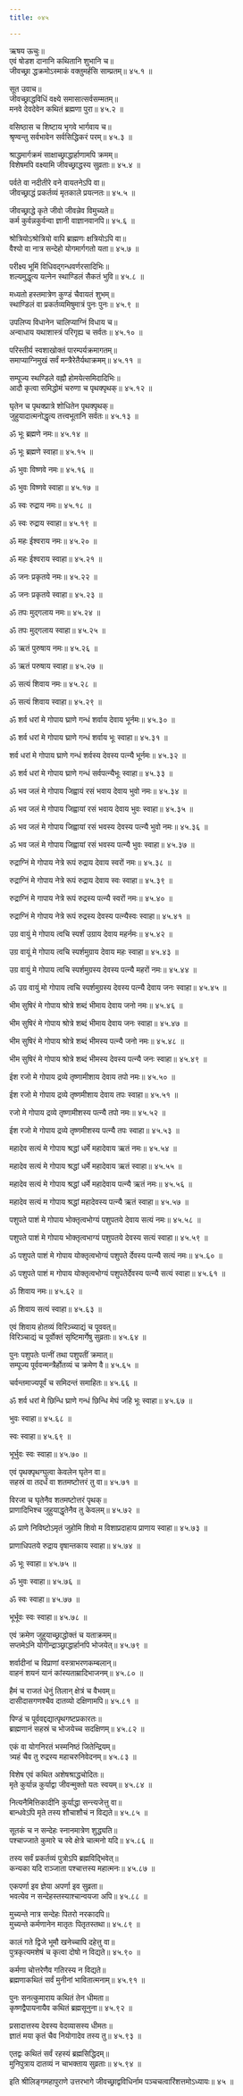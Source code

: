 ```yaml
---
title: ०४५

---
```

ऋषय ऊचुः॥  
एवं षोडश दानानि कथितानि शुभानि च॥  
जीवच्छ्रा द्धक्रमोऽस्माकं वक्तुमर्हसि साम्प्रतम्॥ ४५.१ ॥  
  
सूत उवाच॥  
जीवच्छ्राद्धविधिं वक्ष्ये समासात्सर्वसम्मतम्॥  
मनवे देवदेवेन कथितं ब्रह्मणा पुरा॥ ४५.२ ॥  
  
वसिष्ठास च शिष्टाय भृगवे भार्गवाय च॥  
श्रृण्वन्तु सर्वभावेन सर्वसिद्धिकरं परम्॥ ४५.३ ॥  
  
श्राद्धमार्गक्रमं साक्षाच्छ्राद्धार्हाणामपि क्रमम्॥  
विशेषमपि वक्ष्यामि जीवच्छ्राद्धस्य सुव्रताः॥ ४५.४ ॥  
  
पर्वते वा नदीतीरे वने वायतनेऽपि वा॥  
जीवच्छ्राद्धं प्रकर्तव्यं मृतकाले प्रयत्नतः॥ ४५.५ ॥  
  
जीवच्छ्राद्धे कृते जीवो जीवन्नेव विमुच्यते॥  
कर्म कुर्वन्नकुर्वन्वा ज्ञानी वाज्ञानवानपि॥ ४५.६ ॥  
  
श्रोत्रियोऽश्रोत्रियो वापि ब्राह्मणः क्षत्रियोऽपि वा॥  
वैश्यो वा नात्र सन्देहो योगमार्गगतो यता॥ ४५.७ ॥  
  
परीक्ष्य भूमिं विधिवद्गन्धवर्णरसादिभिः॥  
शल्यमुद्धृत्य यत्नेन स्थाण्डिलं सैकतं भुवि॥ ४५.८ ॥  
  
मध्यतो हस्तमात्रेण कुण्डं चैवायतं शुभम्॥  
स्थाण्डिलं वा प्रकर्तव्यमिषुमात्रं पुनः पुनः॥ ४५.९ ॥  
  
उपलिप्य विधानेन चालिप्याग्निं विधाय च॥  
अन्वाधाय यथाशास्त्रं परिगृह्य च सर्वतः॥ ४५.१० ॥  
  
परिस्तीर्य स्वशाखोक्तं पारम्पर्यक्रमागतम्॥  
समाप्याग्निमुखं सर्वं मन्त्रैरेतैर्यथाक्रमम्॥ ४५.११ ॥  
  
सम्पूज्य स्थण्डिले वह्नौ होमयेत्समिदादिभिः॥  
आदौ कृत्वा समिद्धोमं चरुणा च पृथक्पृथक्॥ ४५.१२ ॥  
  
घृतेन च पृथक्प्रात्रे शोधितेन पृथक्पृथक्॥  
जुहुयादात्मनोद्धृत्य तत्त्वभूतानि सर्वतः॥ ४५.१३ ॥  
  
ॐ भूः ब्रह्मणे नमः॥ ४५.१४ ॥  
  
ॐ भूः ब्रह्मणे स्वाहा॥ ४५.१५ ॥  
  
ॐ भुवः विष्णवे नमः॥ ४५.१६ ॥  
  
ॐ भुवः विष्णवे स्वाहा॥ ४५.१७ ॥  
  
ॐ स्वः रुद्राय नमः॥ ४५.१८ ॥  
  
ॐ स्वः रुद्राय स्वाहा॥ ४५.१९ ॥  
  
ॐ महः ईश्वराय नमः॥ ४५.२० ॥  
  
ॐ महः ईश्वराय स्वाहा॥ ४५.२१ ॥  
  
ॐ जनः प्रकृतये नमः॥ ४५.२२ ॥  
  
ॐ जनः प्रकृतये स्वाहा॥ ४५.२३ ॥  
  
ॐ तपः मुद्गलाय नमः॥ ४५.२४ ॥  
  
ॐ तपः मुद्गलाय स्वाहा॥ ४५.२५ ॥  
  
ॐ ऋतं पुरुषाय नमः॥ ४५.२६ ॥  
  
ॐ ऋतं परुषाय स्वाहा॥ ४५.२७ ॥  
  
ॐ सत्यं शिवाय नमः॥ ४५.२८ ॥  
  
ॐ सत्यं शिवाय स्वाहा॥ ४५.२९ ॥  
  
ॐ शर्व धरां मे गोपाय घ्राणे गन्धं शर्वाय देवाय भूर्नमः॥ ४५.३० ॥  
  
ॐ शर्व धरां मे गोपाय घ्राणे गन्धं शर्वाय भूः स्वाहा॥ ४५.३१ ॥  
  
शर्व धरां मे गोपाय घ्राणे गन्धं शर्वस्य देवस्य पत्न्यै भूर्नमः॥ ४५.३२ ॥  
  
ॐ शर्व धरां मे गोपाय घ्राणे गन्धं सर्वपत्न्यैभूः स्वाहा॥ ४५.३३ ॥  
  
ॐ भव जलं मे गोपाय जिह्वायं रसं भवाय देवाय भुवो नमः॥ ४५.३४ ॥  
  
ॐ भव जलं मे गोपाय जिह्वायां रसं भवाय देवाय भुवः स्वाहा॥ ४५.३५ ॥  
  
ॐ भव जलं मे गोपाय जिह्वायां रसं भवस्य देवस्य पत्न्यै भुवो नमः॥ ४५.३६ ॥  
  
ॐ भव जलं मे गोपाय जिह्वायां रसं भवस्य पत्न्यै भुवः स्वाहा॥ ४५.३७ ॥  
  
रुद्राग्निं मे गोपाय नेत्रे रूपं रुद्राय देवाय स्वरों नमः॥ ४५.३८ ॥  
  
रुद्राग्निं मे गोपाय नेत्रे रूपं रुद्राय देवाय स्वः स्वाहा॥ ४५.३९ ॥  
  
रुद्राग्निं मे गापाय नेत्रे रूपं रुद्रस्य पत्न्यै स्वरों नमः॥ ४५.४० ॥  
  
रुद्राग्निं मे गोपाय नेत्रे रूपं रुद्रस्य देवस्य पत्न्यैस्वः स्वाहा॥ ४५.४१ ॥  
  
उग्र वायुं मे गोपाय त्वचि स्पर्शं उग्राय देवाय महर्नमः॥ ४५.४२ ॥  
  
उग्र वायूं मे गोपाय त्वचि स्पर्शमुग्राय देवाय महः स्वाहा॥ ४५.४३ ॥  
  
उग्र वायुं मे गोपाय त्वचि स्पर्शमुग्रस्य देवस्य पत्न्यै महरों नमः॥ ४५.४४ ॥  
  
ॐ उग्र वायुं मो गोपाय त्वचि स्पर्शमुग्रस्य देवस्य पत्न्यै देवाय जनः स्वाहा॥ ४५.४५ ॥  
  
भीम सुषिरं मे गोपाय श्रोत्रे शब्दं भीमाय देवाय जनो नमः॥ ४५.४६ ॥  
  
भीम सुषिरं मे गोपाय श्रोत्रे शब्दं भीमाय देवाय जनः स्वाहा॥ ४५.४७ ॥  
  
भीम सुषिरं मे गोपाय श्रोत्रे शब्दं भीमस्य पत्न्यै जनो नमः॥ ४५.४८ ॥  
  
भीम सुषिरं मे गोपाय श्रोत्रे शब्दं भीमस्य देवस्य पत्न्यै जनः स्वाहा॥ ४५.४९ ॥  
  
ईश रजो मे गोपाय द्रव्ये तृष्णामीशाय देवाय तपो नमः॥ ४५.५० ॥  
  
ईश रजो मे गोपाय द्रव्ये तृष्णमीशाय देवाय तपः स्वाहा॥ ४५.५१ ॥  
  
रजो मे गोपाय द्रव्ये तृष्णामीशस्य पत्न्यै तपो नमः॥ ४५.५२ ॥  
  
ईश रजो मे गोपाय द्रव्ये तृष्णमीशस्य पत्न्यै तपः स्वाहा॥ ४५.५३ ॥  
  
महादेव सत्यं मे गोपाय श्रद्धां धर्मे महादेवाय ऋतं नमः॥ ४५.५४ ॥  
  
महादेव सत्यं मे गोपाय श्रद्धां धर्मे महादेवाय ऋतं स्वाहा॥ ४५.५५ ॥  
  
महादेव सत्यं मे गोपाय श्रद्धां धर्मे महादेवाय पत्न्यै ऋतं नमः॥ ४५.५६ ॥  
  
महादेव सत्यं म गोपाय श्रद्धां महादेवस्य पत्न्यै ऋतं स्वाहा॥ ४५.५७ ॥  
  
पशुपते पाशं मे गोपाय भोक्तृत्वभोग्यं पशुपतये देवाय सत्यं नमः॥ ४५.५८ ॥  
  
पशुपते पाशं मे गोपाय भोक्तृत्वभाग्यं पशुपतये देवस्य सत्यं स्वाहा॥ ४५.५९ ॥  
  
ॐ पशुपते पाशं मे गोपाय योक्तृत्वभोग्यं पशुपते र्देवस्य पत्न्यै सत्यं नमः॥ ४५.६० ॥  
  
ॐ पशुपते पाशं म गोपाय योक्तृत्वभोग्यं पशुपतेर्देवस्य पत्न्यै सत्यं स्वाहा॥ ४५.६१ ॥  
  
ॐ शिवाय नमः॥ ४५.६२ ॥  
  
ॐ शिवाय सत्यं स्वाहा॥ ४५.६३ ॥  
  
एवं शिवाय होतव्यं विरिञ्च्याद्यं च पूववत्॥  
विरिञ्चाद्यं च पूर्वोक्तं सृष्टिमार्गेषु सुव्रताः॥ ४५.६४ ॥  
  
पुनः पशुपतेः पत्नीं तथा पशुपतीं क्रमात्॥  
सम्पूज्य पूर्ववन्मन्त्रैर्होतव्यं च क्रमेण वै॥ ४५.६५ ॥  
  
चर्वन्तमाज्यपूर्वं च समिदन्तं समाहितः॥ ४५.६६ ॥  
  
ॐ शर्व धरां मे छिन्धि घ्राणे गन्धं छिन्धि मेघं जहि भूः स्वाहा॥ ४५.६७ ॥  
  
भुवः स्वाहा॥ ४५.६८ ॥  
  
स्वः स्वाहा॥ ४५.६९ ॥  
  
भूर्भुवः स्वः स्वाहा॥ ४५.७० ॥  
  
एवं पृथक्पृथग्घुत्वा केवलेन घृतेन वा॥  
सहस्रं वा तदर्धं वा शतमष्टोत्तरं तु वा॥ ४५.७१ ॥  
  
विरजा च घृतेनैव शतमष्टोत्तरं पृथक्॥  
प्राणादिभिश्च जुहुयाद्धृतेनैव तु केवलम्॥ ४५.७२ ॥  
  
ॐ प्राणे निविष्टोऽमृतं जुहोमि शिवो म विशाप्रदाहाय प्राणाय स्वाहा॥ ४५.७३ ॥  
  
प्राणाधिपतये रुद्राय वृषान्तकाय स्वाहा॥ ४५.७४ ॥  
  
ॐ भूः स्वाहा॥ ४५.७५ ॥  
  
ॐ भुवः स्वाहा॥ ४५.७६ ॥  
  
ॐ स्वः स्वाहा॥ ४५.७७ ॥  
  
भूर्भूवः स्वः स्वाहा॥ ४५.७८ ॥  
  
एवं क्रमेण जुहुयाच्छ्राद्धोक्तं च यताक्रमम्॥  
सप्तमेऽनि योगीन्द्राञ्छ्राद्धार्हानपि भोजयेत्॥ ४५.७९ ॥  
  
शर्वादीनां च विप्राणां वस्त्राभरणकम्बलान्॥  
वाहनं शयनं यानं कांस्यताम्रादिभाजनम्॥ ४५.८० ॥  
  
हैमं च राजतं धेनुं तिलान् क्षेत्रं च वैभवम्॥  
दासीदासगणश्चैव दातव्यो दक्षिणामपि॥ ४५.८१ ॥  
  
पिण्डं च पूर्ववद्दद्यात्पृथगष्टप्रकारतः॥  
ब्राह्मणानं सहस्रं च भोजयेच्च सदक्षिणम्॥ ४५.८२ ॥  
  
एकं वा योगनिरतं भस्मनिष्ठं जितेन्द्रियम्॥  
त्र्यहं चैव तु रुद्रस्य महाचरुनिवेदनम्॥ ४५.८३ ॥  
  
विशेष एवं कथित अशेषश्राद्धचोदितः॥  
मृते कुर्यान्न कुर्याद्वा जीवन्मुक्तो यतः स्वयम्॥ ४५.८४ ॥  
  
नित्यनैमित्तिकादीनि कुर्याद्धा सन्त्त्यजेत्तु वा॥  
बान्धवेऽपि मृते तस्य शौचाशौचं न विद्यते॥ ४५.८५ ॥  
  
सूतकं च न सन्देहः स्नानमात्रेण शुद्ध्यति॥  
पश्चाज्जाते कुमारे च स्वे क्षेत्रे चात्मनो यदि॥ ४५.८६ ॥  
  
तस्य सर्वं प्रकर्तव्यं पुत्रोऽपि ब्रह्मविद्भिवेत्॥  
कन्यका यदि राञ्जाता पश्चात्तस्य महात्मनः॥ ४५.८७ ॥  
  
एकपर्णा इव ज्ञेया अपर्णा इव सुव्रता॥  
भवत्येव न सन्देहस्तस्याश्चान्वयजा अपि॥ ४५.८८ ॥  
  
मुच्यन्ते नात्र सन्देहः पितरो नरकादपि॥  
मुच्यन्ते कर्मणानेन मातृतः पितृतस्तथा॥ ४५.८९ ॥  
  
कालं गते द्विजे भूमौ खनेच्चापि दहेत्तु वा॥  
पुत्रकृत्यमशेषं च कृत्वा दोषो न विद्यते॥ ४५.९० ॥  
  
कर्मणा चोत्तरेणैव गतिरस्य न विद्यते॥  
ब्रह्मणाकथितं सर्वं मुनीनां भावितात्मनाम्॥ ४५.९१ ॥  
  
पुनः सनत्कुमाराय कथितं तेन धीमता॥  
कृष्णद्वैपायनायैव कथितं ब्रह्मसूनुना॥ ४५.९२ ॥  
  
प्रसादात्तस्य देवस्य वेदव्यासस्य धीमतः॥  
ज्ञातं मया कृतं चैव नियोगादेव तस्य तु॥ ४५.९३ ॥  
  
एतद्वः कथितं सर्वं रहस्यं ब्रह्मसिद्धिदम्॥  
मुनिपुत्राय दातव्यं न चाभक्ताय सुव्रताः॥ ४५.९४ ॥  
  
इति श्रीलिङ्गमहापुराणे उत्तरभागे जीवच्छ्राद्वविधिर्नाम पञ्चचत्वारिंशत्तमोऽध्यायः॥ ४५ ॥
